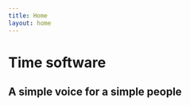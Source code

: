 ```yaml
---
title: Home
layout: home
---
```

# Time software
## A simple voice for a simple people

[use this template]: https://github.com/just-the-docs/just-the-docs-template/generate
